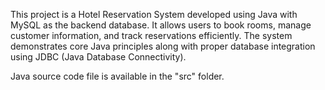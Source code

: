 This project is a Hotel Reservation System developed using Java with MySQL as the backend database. It allows users to book rooms, manage customer information, and track reservations efficiently. The system demonstrates core Java principles along with proper database integration using JDBC (Java Database Connectivity).

Java source code file is available in the "src" folder.

